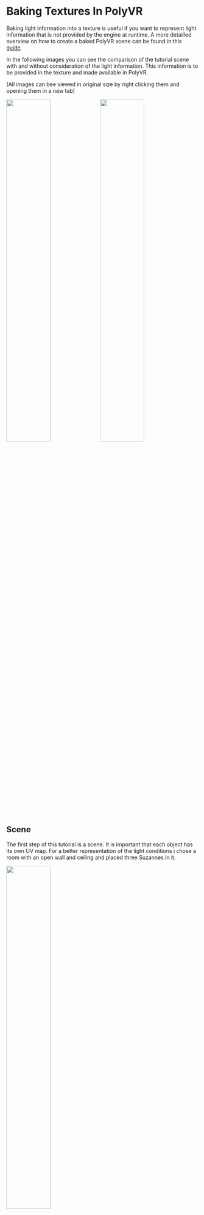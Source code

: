 # Baking Textures In PolyVR

Baking light information into a texture is useful if you want to represent light information that is not provided by the engine at runtime. A more detailled overview on how to create a baked PolyVR scene can be found in this [guide](GUIDE.md).

In the following images you can see the comparison of the tutorial scene with and without consideration of the light information. This information is to be provided in the texture and made available in PolyVR.

(All images can bee viewed in original size by right clicking them and opening them in a new tab)

<img src="png/baking_tutorial_mat_setup.png" width="48%">
<img src="png/baking_tutorial_renderprev_02.png" width="48%">

## Scene

The first step of this tutorial is a scene. It is important that each object has its own UV map. For a better representation of the light conditions i chose a room with an open wall and ceiling and placed three Suzannes in it.

<img src="png/baking_tutorial_scene_setup.png" width="48%">

## Materials and Textures

I assigned a seamless wood texture to the objects in the scene. Two Suzannes emit red and green light to have more representative light information. Weather the textures are generic, tiled or mapped is irrelevant to the baking process, but the final result will be a mapped texture. Accordingly, a larger texture can be used to achieve more precise results.
It is also important that every object that is supposed to have mapped light information has its own UV map and no overlapping areas. An unwrapped object with a mirror modifier for example will also mirror the light information.
One exception to this rule would be the emitting suzannes. A shadow cannot be cast to an object with emission shaders which makes them irrelevant for direct light baking.

<img src="png/baking_tutorial_mat_setup.png" width="48%">

## Preparations

To start the baking process in blender, you need to select an image file. The baking information or final texture will be saved in this file. For baking the room texture the object needs to be selected. In the shaders editor you need to create a simple [Image Texture Node](https://docs.blender.org/manual/en/2.79/render/cycles/nodes/types/textures/image.html) without plugging it into any shader node. The image texture node can be used to create an image file with properties like aplha channel and size. Alternatively, the image file can be created in the image editor panel and then be selected in the image texture node.

Additionally, the render engine of this blender scene needs to be set to cycles for the baking process. If this is the case there will be a new category "baking" in the "render properties" panel. In the baking category there can be switched between different modes. Suitable for our purposes is the combined mode.

## Baking Of Combined Textures

To bake the information to an object there needs to be an image file selected. For this purpose, as previously mentioned, you create and select an image texture node in the shader editor. Blender will bake the information for every material into the selected image of this material. Assuming we had a chair with a wooden material for the legs and a fabric material for the cushion we would have to create an image texture node with an image file for both materials. The image file itself can be the same for every material as long as the UVs of cushion and legs are not overlapping each other.

If the image file is selected for all materials to be baked (in our case just the wood of the walls), the baking process can be started. In the combined mode of the baking panel there can be made [adjustments](https://docs.blender.org/manual/en/2.79/render/cycles/baking.html?highlight=bake%20combined#bake-mode) to fit our needs. As we have no translucent materials in our scene we can untick this option for example without losing any information in our final result.  

The baking can be started by pressing "Bake" will take several minutes up to hours, depending on the complexity of the scene. Time for a coffee :)

<img src="png/baking_tutorial_unbaked_suzanne.png" width="48%">
<img src="png/baking_tutorial_baked_suzanne.png" width="48%">
<img src="png/baking_tutorial_unbaked_walls.png" width="48%">
<img src="png/baking_tutorial_baked_walls.png" width="48%">

## Material Setup

If the final textures have been baked, it is important to [save them manually](https://www.sketchoverflow.com/2020/12/save-image-blender-2-9/). Depending on the preferences and settings, the images disappear when you close or restart Blender. If you want to see your final result in blender you can simply create a second material path with a new material output node. For this second path you can choose an [Emission Shader](https://docs.blender.org/manual/en/2.79/render/cycles/nodes/types/shaders/emission.html?highlight=emission%20shader) and plug the texture in the color slot. Combined textures are designed to be used as emission textures. As all shadows are already baked into the texture there is no need to have any shadows cast on the object.

By clicking on the different [Output Nodes](https://docs.blender.org/manual/en/2.79/render/cycles/nodes/types/output/material.html?highlight=material%20output%20node) you can switch between the shader paths.

<img src="png/baking_tutorial_mats_final.png" width="48%">

## Export

Exporting the object as Collada files for PolyVR does not work for emission shaders yet. It is therefore necessary to create another material in which the new image texture is connected to a Principled BSDF colour slot before exporting the object.

